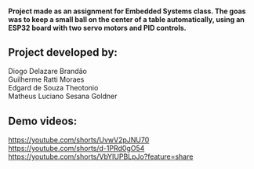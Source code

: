 #### Project made as an assignment for Embedded Systems class. The goas was to keep a small ball on the center of a table automatically, using an ESP32 board with two servo motors and PID controls. 

## Project developed by:
Diogo Delazare Brandão\
Guilherme Ratti Moraes\
Edgard de Souza Theotonio\
Matheus Luciano Sesana Goldner

## Demo videos:
https://youtube.com/shorts/UvwV2pJNU70 \
https://youtube.com/shorts/d-1PRd0gO54 \
https://youtube.com/shorts/VbYIUPBLpJo?feature=share
